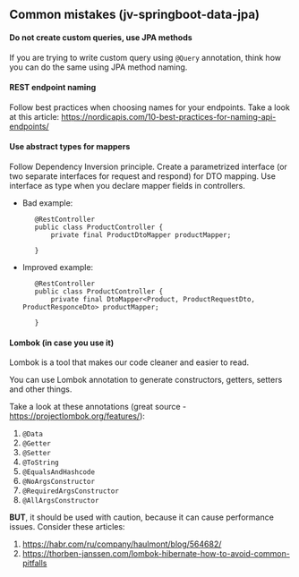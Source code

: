 ## Common mistakes (jv-springboot-data-jpa)

#### Do not create custom queries, use JPA methods
If you are trying to write custom query using `@Query` annotation, think how you can do the same using JPA method naming.

#### REST endpoint naming
Follow best practices when choosing names for your endpoints.
Take a look at this article: https://nordicapis.com/10-best-practices-for-naming-api-endpoints/

#### Use abstract types for mappers
Follow Dependency Inversion principle. Create a parametrized interface (or two separate interfaces for request and respond) for DTO mapping. 
Use interface as type when you declare mapper fields in controllers.
    
 * Bad example:
     ```
        @RestController
        public class ProductController {     
            private final ProductDtoMapper productMapper;
    
        }
    ```
 * Improved example: 
     ```
        @RestController
        public class ProductController {     
            private final DtoMapper<Product, ProductRequestDto, ProductResponceDto> productMapper;
                    
        }
    ```
#### Lombok (in case you use it)
Lombok is a tool that makes our code cleaner and easier to read.

You can use Lombok annotation to generate constructors, getters, setters and other things. 

Take a look at these annotations (great source - https://projectlombok.org/features/): 
1. `@Data`
2. `@Getter`
3. `@Setter`
4. `@ToString`
5. `@EqualsAndHashcode`
6. `@NoArgsConstructor`
7. `@RequiredArgsConstructor`
9. `@AllArgsConstructor`

**BUT**, it should be used with caution, because it can cause performance issues. 
Consider these articles: 
1. https://habr.com/ru/company/haulmont/blog/564682/
2. https://thorben-janssen.com/lombok-hibernate-how-to-avoid-common-pitfalls

